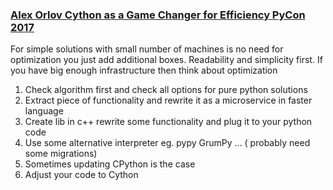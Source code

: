 
### [Alex Orlov Cython as a Game Changer for Efficiency PyCon 2017](https://www.youtube.com/watch?v=_1MSX7V28Po)

For simple solutions with small number of machines is no need for optimization you just add additional boxes. Readability and simplicity first.
If you have big enough infrastructure then think about optimization

1. Check algorithm first and check all options for pure python solutions
2. Extract piece of functionality and rewrite it as a microservice in faster language
3. Create lib in c++ rewrite some functionality and plug it to your python code
4. Use some alternative interpreter eg. pypy GrumPy ... ( probably need some migrations)
5. Sometimes updating CPython is the case
6. Adjust your code to Cython
